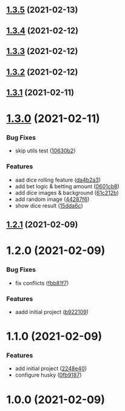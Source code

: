 ## [1.3.5](https://github.com/phatnguyenuit/game-bau-cua/compare/1.3.4...1.3.5) (2021-02-13)

## [1.3.4](https://github.com/phatnguyenuit/game-bau-cua/compare/1.3.3...1.3.4) (2021-02-12)

## [1.3.3](https://github.com/phatnguyenuit/game-bau-cua/compare/1.3.2...1.3.3) (2021-02-12)

## [1.3.2](https://github.com/phatnguyenuit/game-bau-cua/compare/1.3.1...1.3.2) (2021-02-12)

## [1.3.1](https://github.com/phatnguyenuit/game-bau-cua/compare/1.3.0...1.3.1) (2021-02-11)

# [1.3.0](https://github.com/phatnguyenuit/game-bau-cua/compare/1.2.1...1.3.0) (2021-02-11)


### Bug Fixes

* skip utils test ([10630b2](https://github.com/phatnguyenuit/game-bau-cua/commit/10630b2494e0e0d153c328ee56c9f1cd876177a2))


### Features

* aad dice rolling feature ([da4b2a3](https://github.com/phatnguyenuit/game-bau-cua/commit/da4b2a331abcf26e31b422aa822d1e73e86e0ee4))
* add bet logic & betting amount ([0601cb8](https://github.com/phatnguyenuit/game-bau-cua/commit/0601cb8add231ce5c0cde0260067ae5b3cf26e09))
* add dice images & background ([61c212b](https://github.com/phatnguyenuit/game-bau-cua/commit/61c212bc6c265e54464cc4bbc7b4f685fd1f82fa))
* add random image ([44287f6](https://github.com/phatnguyenuit/game-bau-cua/commit/44287f682f579dfec73b33901f81a96203fa5808))
* show dice result ([15dda6c](https://github.com/phatnguyenuit/game-bau-cua/commit/15dda6cf96caee3282ccb1715f348bbbaf780397))

## [1.2.1](https://github.com/phatnguyenuit/game-bau-cua/compare/1.2.0...1.2.1) (2021-02-09)

# 1.2.0 (2021-02-09)


### Bug Fixes

* fix conflicts ([fbb81f7](https://github.com/phatnguyenuit/game-bau-cua/commit/fbb81f73a37c285f98cf828a737df502340bae15))


### Features

* aadd initial project ([b922109](https://github.com/phatnguyenuit/game-bau-cua/commit/b9221097531888b589be8e0bc782d66a5a79e8a2))

# 1.1.0 (2021-02-09)


### Features

* add initial project ([2248e40](https://github.com/phatnguyenuit/game-bau-cua/commit/2248e40ac4e070033b840c8a15f9423ba1dfd06f))
* configure husky ([0fb9187](https://github.com/phatnguyenuit/game-bau-cua/commit/0fb9187473dd545e82de47fe5b8928688649ec0a))


# 1.0.0 (2021-02-09)
